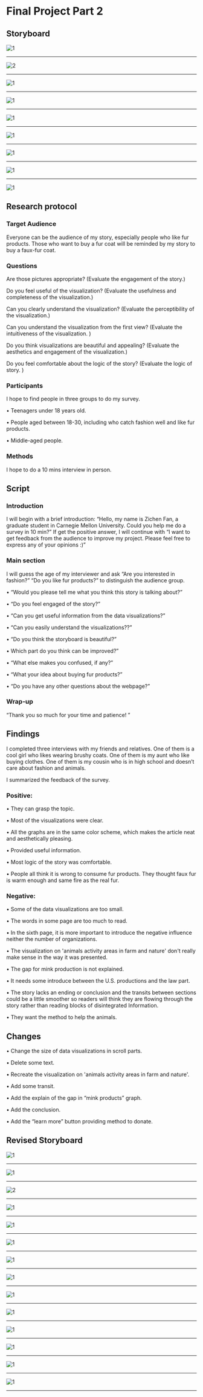# Final Project Part 2

## Storyboard

![1](1.png)
***
![2](2.png)
***
![1](3.png)
***
![1](3.2.png)
***
![1](4.png)
***
![1](5.png)
***
![1](6.png)
***
![1](8.png)
***
![1](9.png)

## Research protocol
### Target Audience
Everyone can be the audience of my story, especially people who like fur products. Those who want to buy a fur coat will be reminded by my story to buy a faux-fur coat. 

### Questions
Are those pictures appropriate? (Evaluate the engagement of the story.)

Do you feel useful of the visualization? (Evaluate the usefulness and completeness of the visualization.)

Can you clearly understand the visualization? (Evaluate the perceptibility of the visualization.)

Can you understand the visualization from the first view? (Evaluate the intuitiveness of the visualization.	)

Do you think visualizations are beautiful and appealing? (Evaluate the aesthetics and engagement of the visualization.)

Do you feel comfortable about the logic of the story? (Evaluate the logic of story.	)

### Participants
I hope to find people in three groups to do my survey.

•	Teenagers under 18 years old.

•	People aged between 18-30, including who catch fashion well and like fur products.

•	Middle-aged people.
### Methods
I hope to do a 10 mins interview in person.
## Script
### Introduction

I will begin with a brief introduction: “Hello, my name is Zichen Fan, a graduate student in Carnegie Mellon University. Could you help me do a survey in 10 min?”
If get the positive answer, I will continue with “I want to get feedback from the audience to improve my project. Please feel free to express any of your opinions :)”

### Main section
I will guess the age of my interviewer and ask “Are you interested in fashion?” “Do you like fur products?” to distinguish the audience group.

•	“Would you please tell me what you think this story is talking about?”

•	“Do you feel engaged of the story?”

•	“Can you get useful information from the data visualizations?”

•	“Can you easily understand the visualizations??”

•	“Do you think the storyboard is beautiful?”

•	 Which part do you think can be improved?”

•	“What else makes you confused, if any?”

•	“What your idea about buying fur products?”

•	“Do you have any other questions about the webpage?”


### Wrap-up
“Thank you so much for your time and patience! ”

## Findings
I completed three interviews with my friends and relatives. One of them is a cool girl who likes wearing brushy coats. One of them is my aunt who like buying clothes. One of them is my cousin who is in high school and doesn’t care about fashion and animals.

I summarized the feedback of the survey.

### Positive:
•	They can grasp the topic.

•	Most of the visualizations were clear.

•	All the graphs are in the same color scheme, which makes the article neat and aesthetically pleasing.

•	Provided useful information.

•	Most logic of the story was comfortable.

•	People all think it is wrong to consume fur products. They thought faux fur is warm enough and same fire as the real fur.

### Negative:

•	Some of the data visualizations are too small.

•	The words in some page are too much to read.

•	In the sixth page, it is more important to introduce the negative influence neither the number of organizations.

•	The visualization on 'animals activity areas in farm and nature' don't really make sense in the way it was presented.

•	The gap for mink production is not explained.

•	It needs some introduce between the U.S. productions and the law part.

•	The story lacks an ending or conclusion and the transits between sections could be a little smoother so readers will think they are flowing through the story rather than reading blocks of disintegrated Information.

•	They want the method to help the animals.

## Changes
•	Change the size of data visualizations in scroll parts.

•	Delete some text.

•	Recreate the visualization on 'animals activity areas in farm and nature'.

•	Add some transit.

•	Add the explain of the gap in “mink products” graph.

•	Add the conclusion.

•	Add the “learn more” button providing method to donate.


## Revised Storyboard

![1](1.png)
***
![1](2.png)
***
![2](1_2.png)
***
![1](1_3.png)
***
![1](1_4.png)
***
![1](1_5.png)
***
![1](1_6.png)
***
![1](1_7.png)
***
![1](1_8.png)
***
![1](1_9.png)
***
![1](8.png)
***
![1](1_10.png)
***
![1](9.png)
***
![1](1_11.png)
***
